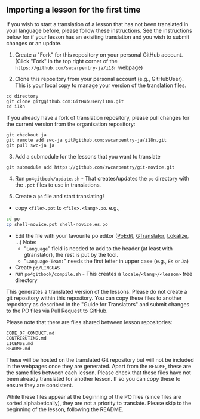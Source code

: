 ## Importing a lesson for the first time

If you wish to start a translation of a lesson that has not been translated in your language before,
please follow these instructions. See the instructions below for if your lesson has an exisiting
translation and you wish to submit changes or an update.

1. Create a "Fork" for this repository on your personal GitHub account. (Click "Fork" in the top right
  corner of the `https://github.com/swcarpentry-ja/i18n` webpage)

2. Clone this repository from your personal account (e.g., GitHubUser). This is your local copy to manage your version of
 the translation files.

```
cd directory
git clone git@github.com:GitHubUser/i18n.git
cd i18n
```

If you already have a fork of translation repository, please pull changes for the current
   version from the organisation repository:

```
git checkout ja
git remote add swc-ja git@github.com:swcarpentry-ja/i18n.git
git pull swc-ja ja
```


3. Add a submodule for the lessons that you want to translate

```
git submodule add https://github.com/swcarpentry/git-novice.git
```

4. Run `po4gitbook/update.sh` - That creates/updates the `po` directory with the `.pot` files to use in translations.

5. Create a `po` file and start translating!
 - copy `<file>.pot` to `<file>.<lang>.po`. e.g.,
 ```bash
 cd po
 cp shell-novice.pot shell-novice.es.po
 ```
 - Edit the file with your favourite po editor ([PoEdit](http://www.poedit.net),
 [GTranslator](https://wiki.gnome.org/Apps/Gtranslator), [Lokalize](https://userbase.kde.org/Lokalize), ...)
   Note:
    - "`Language`" field is needed to add to the header (at least with gtranslator), the rest is put by the tool.
    - "`Language-Team:`" needs the first letter in upper case (e.g., `Es` or `Ja`)
 - Create `po/LINGUAS`
 - run `po4gitbook/compile.sh` - This creates a `locale/<lang>/<lesson>` tree directory

This generates a translated version of the lessons. Please do not create a git repository within
  this repository. You can copy these files to another repository as described in the
  "Guide for Translators" and submit changes to the PO files via Pull Request to GitHub.

Please note that there are files shared between lesson repositories:
```
CODE_OF_CONDUCT.md
CONTRIBUTING.md
LICENSE.md
README.md
```
These will be hosted on the translated Git repository but will not be included in the
  webpages once they are generated. Apart from the `README`, these are the same files
  between each lesson. Please check that these files have not been already translated
  for another lesson. If so you can copy these to ensure they are consistent.

While these files appear at the beginning of the PO files (since files are sorted alphabetically),
  they are not a priority to translate. Please skip to the beginning of the lesson,
  following the README.
